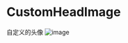 # CustomHeadImage
自定义的头像
![image](https://github.com/ccczuo/CustomHeadImage/blob/master/CustomHeadImage/头/头/1.png)
